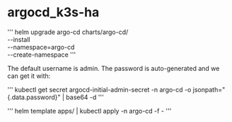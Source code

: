 # argocd_k3s-ha

'''
helm upgrade argo-cd charts/argo-cd/ \
  --install \
  --namespace=argo-cd \
  --create-namespace
'''

The default username is admin. The password is auto-generated and we can get it with:

'''
kubectl get secret argocd-initial-admin-secret -n argo-cd -o jsonpath="{.data.password}" | base64 -d
'''

'''
helm template apps/ | kubectl apply -n argo-cd -f -
'''